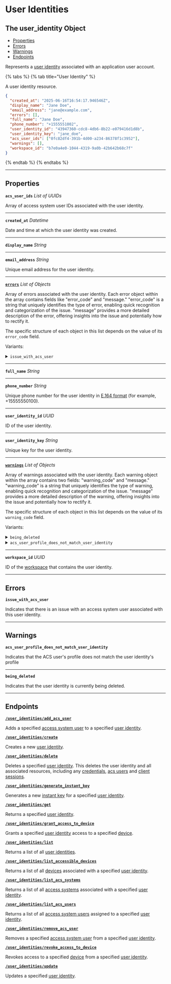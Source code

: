 # User Identities

## The user_identity Object

- [Properties](./#properties)
- [Errors](./#errors)
- [Warnings](./#warnings)
- [Endpoints](./#endpoints)


Represents a [user identity](../../capability-guides/mobile-access/managing-mobile-app-user-accounts-with-user-identities.md#what-is-a-user-identity) associated with an application user account.

{% tabs %}
{% tab title="User Identity" %}

A user identity resource.

```json
{
  "created_at": "2025-06-16T16:54:17.946546Z",
  "display_name": "Jane Doe",
  "email_address": "jane@example.com",
  "errors": [],
  "full_name": "Jane Doe",
  "phone_number": "+1555551002",
  "user_identity_id": "43947360-cdc8-4db6-8b22-e079416d1d8b",
  "user_identity_key": "jane_doe",
  "acs_user_ids": ["0fc82df4-391b-4d00-a234-86378f1c3952"],
  "warnings": [],
  "workspace_id": "b7e0a4e0-1044-4319-9a0b-42b642b68c7f"
}
```
{% endtab %}
{% endtabs %}

---
## Properties

**`acs_user_ids`** *List* *of UUIDs*

Array of access system user IDs associated with the user identity.




---

**`created_at`** *Datetime*

Date and time at which the user identity was created.




---

**`display_name`** *String*





---

**`email_address`** *String*

Unique email address for the user identity.




---

[**`errors`**](./#errors) *List* *of Objects*

Array of errors associated with the user identity. Each error object within the array contains fields like "error_code" and "message." "error_code" is a string that uniquely identifies the type of error, enabling quick recognition and categorization of the issue. "message" provides a more detailed description of the error, offering insights into the issue and potentially how to rectify it.




The specific structure of each object in this list depends on the value of its `error_code` field.

Variants:
<details>
<summary><code>issue_with_acs_user</code></summary>

Indicates that there is an issue with an access system user associated with this user identity.

  **`acs_system_id`** *UUID*
  
  
  ID of the access system that the user identity is associated with.
  
  
  ---

  **`acs_user_id`** *UUID*
  
  
  ID of the access system user that has an issue.
  
  
  ---

  **`created_at`** *Datetime*
  
  
  Date and time at which Seam created the error.
  
  
  ---

  **`error_code`** *Enum*
  
  
  Unique identifier of the type of error. Enables quick recognition and categorization of the issue.
  
  Enum values:
  
  - <code>issue_with_acs_user</code>
  
  
  ---

  **`message`** *String*
  
  
  Detailed description of the error. Provides insights into the issue and potentially how to rectify it.
  
  
</details>

---

**`full_name`** *String*





---

**`phone_number`** *String*

Unique phone number for the user identity in [E.164 format](https://www.itu.int/rec/T-REC-E.164/en) (for example, +15555550100).




---

**`user_identity_id`** *UUID*

ID of the user identity.




---

**`user_identity_key`** *String*

Unique key for the user identity.




---

[**`warnings`**](./#warnings) *List* *of Objects*

Array of warnings associated with the user identity. Each warning object within the array contains two fields: "warning_code" and "message." "warning_code" is a string that uniquely identifies the type of warning, enabling quick recognition and categorization of the issue. "message" provides a more detailed description of the warning, offering insights into the issue and potentially how to rectify it.




The specific structure of each object in this list depends on the value of its `warning_code` field.

Variants:
<details>
<summary><code>being_deleted</code></summary>

Indicates that the user identity is currently being deleted.

  **`created_at`** *Datetime*
  
  
  Date and time at which Seam created the warning.
  
  
  ---

  **`message`** *String*
  
  
  Detailed description of the warning. Provides insights into the issue and potentially how to rectify it.
  
  
  ---

  **`warning_code`** *Enum*
  
  
  Unique identifier of the type of warning. Enables quick recognition and categorization of the issue.
  
  Enum values:
  
  - <code>being_deleted</code>
  
  
</details>
<details>
<summary><code>acs_user_profile_does_not_match_user_identity</code></summary>

Indicates that the ACS user's profile does not match the user identity's profile

  **`created_at`** *Datetime*
  
  
  Date and time at which Seam created the warning.
  
  
  ---

  **`message`** *String*
  
  
  Detailed description of the warning. Provides insights into the issue and potentially how to rectify it.
  
  
  ---

  **`warning_code`** *Enum*
  
  
  Unique identifier of the type of warning. Enables quick recognition and categorization of the issue.
  
  Enum values:
  
  - <code>acs_user_profile_does_not_match_user_identity</code>
  
  
</details>

---

**`workspace_id`** *UUID*

ID of the [workspace](../../core-concepts/workspaces/README.md) that contains the user identity.




---


## Errors

**`issue_with_acs_user`**

Indicates that there is an issue with an access system user associated with this user identity.

---


## Warnings

**`acs_user_profile_does_not_match_user_identity`**

Indicates that the ACS user's profile does not match the user identity's profile

---

**`being_deleted`**

Indicates that the user identity is currently being deleted.

---

## Endpoints


[**`/user_identities/add_acs_user`**](./add_acs_user.md)

Adds a specified [access system user](https://docs.seam.co/latest/capability-guides/access-systems/user-management) to a specified [user identity](../../capability-guides/mobile-access/managing-mobile-app-user-accounts-with-user-identities.md#what-is-a-user-identity).


[**`/user_identities/create`**](./create.md)

Creates a new [user identity](../../capability-guides/mobile-access/managing-mobile-app-user-accounts-with-user-identities.md#what-is-a-user-identity).


[**`/user_identities/delete`**](./delete.md)

Deletes a specified [user identity](../../capability-guides/mobile-access/managing-mobile-app-user-accounts-with-user-identities.md#what-is-a-user-identity). This deletes the user identity and all associated resources, including any [credentials](https://docs.seam.co/latest/api/access-control-systems/credentials), [acs users](https://docs.seam.co/latest/api/access-control-systems/users) and [client sessions](https://docs.seam.co/latest/api/client_sessions).


[**`/user_identities/generate_instant_key`**](./generate_instant_key.md)

Generates a new [instant key](https://docs.seam.co/latest/capability-guides/mobile-access/instant-keys) for a specified [user identity](../../capability-guides/mobile-access/managing-mobile-app-user-accounts-with-user-identities.md#what-is-a-user-identity).


[**`/user_identities/get`**](./get.md)

Returns a specified [user identity](../../capability-guides/mobile-access/managing-mobile-app-user-accounts-with-user-identities.md#what-is-a-user-identity).


[**`/user_identities/grant_access_to_device`**](./grant_access_to_device.md)

Grants a specified [user identity](../../capability-guides/mobile-access/managing-mobile-app-user-accounts-with-user-identities.md#what-is-a-user-identity) access to a specified [device](../../core-concepts/devices/README.md).


[**`/user_identities/list`**](./list.md)

Returns a list of all [user identities](../../capability-guides/mobile-access/managing-mobile-app-user-accounts-with-user-identities.md#what-is-a-user-identity).


[**`/user_identities/list_accessible_devices`**](./list_accessible_devices.md)

Returns a list of all [devices](../../core-concepts/devices/README.md) associated with a specified [user identity](../../capability-guides/mobile-access/managing-mobile-app-user-accounts-with-user-identities.md#what-is-a-user-identity).


[**`/user_identities/list_acs_systems`**](./list_acs_systems.md)

Returns a list of all [access systems](https://docs.seam.co/latest/capability-guides/access-systems) associated with a specified [user identity](../../capability-guides/mobile-access/managing-mobile-app-user-accounts-with-user-identities.md#what-is-a-user-identity).


[**`/user_identities/list_acs_users`**](./list_acs_users.md)

Returns a list of all [access system users](https://docs.seam.co/latest/capability-guides/access-systems/user-management) assigned to a specified [user identity](../../capability-guides/mobile-access/managing-mobile-app-user-accounts-with-user-identities.md#what-is-a-user-identity).


[**`/user_identities/remove_acs_user`**](./remove_acs_user.md)

Removes a specified [access system user](https://docs.seam.co/latest/capability-guides/access-systems/user-management) from a specified [user identity](../../capability-guides/mobile-access/managing-mobile-app-user-accounts-with-user-identities.md#what-is-a-user-identity).


[**`/user_identities/revoke_access_to_device`**](./revoke_access_to_device.md)

Revokes access to a specified [device](../../core-concepts/devices/README.md) from a specified [user identity](../../capability-guides/mobile-access/managing-mobile-app-user-accounts-with-user-identities.md#what-is-a-user-identity).


[**`/user_identities/update`**](./update.md)

Updates a specified [user identity](../../capability-guides/mobile-access/managing-mobile-app-user-accounts-with-user-identities.md#what-is-a-user-identity).


